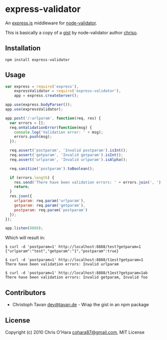 # express-validator

An [express.js]( https://github.com/visionmedia/express ) middleware for
[node-validator]( https://github.com/chriso/node-validator ).

This is basically a copy of a [gist]( https://gist.github.com/752126 ) by
node-validator author [chriso]( https://github.com/chriso ).

## Installation

```
npm install express-validator
```

## Usage

``` javascript
var express = require('express'),
    expressValidator = require('express-validator'),
    app = express.createServer();

app.use(express.bodyParser());
app.use(expressValidator);

app.post('/:urlparam', function(req, res) {
  var errors = [];
  req.onValidationError(function(msg) {
    console.log('Validation error: ' + msg);
    errors.push(msg);
  });

  req.assert('postparam', 'Invalid postparam').isInt();
  req.assert('getparam', 'Invalid getparam').isInt();
  req.assert('urlparam', 'Invalid urlparam').isAlpha();

  req.sanitize('postparam').toBoolean();

  if (errors.length) {
    res.send('There have been validation errors: ' + errors.join(', '), 500);
    return;
  }
  res.json({
    urlparam: req.param('urlparam'),
    getparam: req.param('getparam'),
    postparam: req.param('postparam')
  });
});

app.listen(8888);
```

Which will result in:

```
$ curl -d 'postparam=1' http://localhost:8888/test?getparam=1
{"urlparam":"test","getparam":"1","postparam":true}

$ curl -d 'postparam=1' http://localhost:8888/t1est?getparam=1
There have been validation errors: Invalid urlparam

$ curl -d 'postparam=1' http://localhost:8888/t1est?getparam=1ab
There have been validation errors: Invalid getparam, Invalid foo
```

## Contributors

- Christoph Tavan <dev@tavan.de> - Wrap the gist in an npm package

## License

Copyright (c) 2010 Chris O'Hara <cohara87@gmail.com>, MIT License

